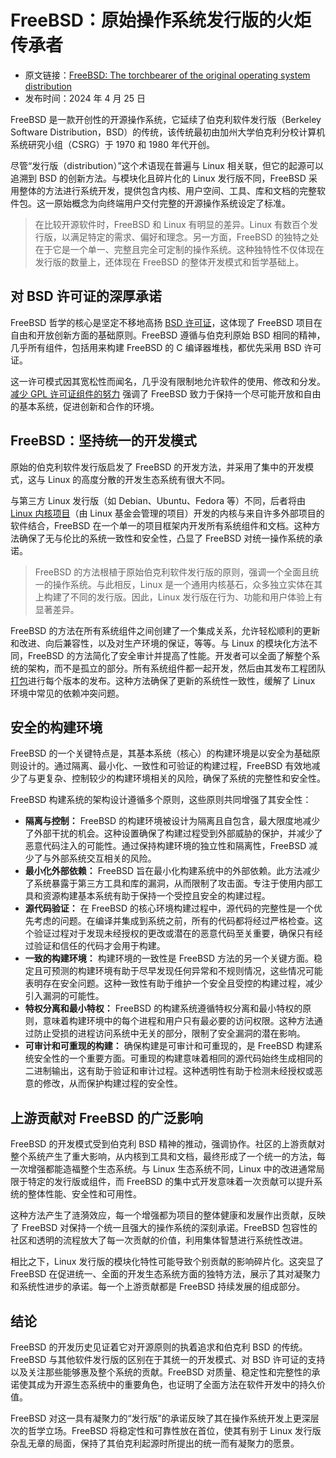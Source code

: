 # FreeBSD：原始操作系统发行版的火炬传承者

- 原文链接：[FreeBSD: The torchbearer of the original operating system distribution](https://freebsdfoundation.org/blog/freebsd-the-torchbearer-of-the-original-operating-system-distribution/?utm_source=chatgpt.com)
- 发布时间：2024 年 4 月 25 日


FreeBSD 是一款开创性的开源操作系统，它延续了伯克利软件发行版（Berkeley Software Distribution，BSD）的传统，该传统最初由加州大学伯克利分校计算机系统研究小组（CSRG）于 1970 和 1980 年代开创。

尽管“发行版（distribution）”这个术语现在普遍与 Linux 相关联，但它的起源可以追溯到 BSD 的创新方法。与模块化且碎片化的 Linux 发行版不同，FreeBSD 采用整体的方法进行系统开发，提供包含内核、用户空间、工具、库和文档的完整软件包。这一原始概念为向终端用户交付完整的开源操作系统设定了标准。

>在比较开源软件时，FreeBSD 和 Linux 有明显的差异。Linux 有数百个发行版，以满足特定的需求、偏好和理念。另一方面，FreeBSD 的独特之处在于它是一个单一、完整且完全可定制的操作系统。这种独特性不仅体现在发行版的数量上，还体现在 FreeBSD 的整体开发模式和哲学基础上。

## 对 BSD 许可证的深厚承诺

FreeBSD 哲学的核心是坚定不移地高扬 [BSD 许可证](https://opensource.org/license/bsd-2-clause)，这体现了 FreeBSD 项目在自由和开放创新方面的基础原则。FreeBSD 遵循与伯克利原始 BSD 相同的精神，几乎所有组件，包括用来构建 FreeBSD 的 C 编译器堆栈，都优先采用 BSD 许可证。

这一许可模式因其宽松性而闻名，几乎没有限制地允许软件的使用、修改和分发。[减少 GPL 许可证组件的努力](https://wiki.freebsd.org/GPLinBase) 强调了 FreeBSD 致力于保持一个尽可能开放和自由的基本系统，促进创新和合作的环境。

## FreeBSD：坚持统一的开发模式

原始的伯克利软件发行版启发了 FreeBSD 的开发方法，并采用了集中的开发模式，这与 Linux 的高度分散的开发生态系统有很大不同。

与第三方 Linux 发行版（如 Debian、Ubuntu、Fedora 等）不同，后者将由 [Linux 内核项目](https://www.kernel.org/)（由 Linux 基金会管理的项目）开发的内核与来自许多外部项目的软件结合，FreeBSD 在一个单一的项目框架内开发所有系统组件和文档。这种方法确保了无与伦比的系统一致性和安全性，凸显了 FreeBSD 对统一操作系统的承诺。

>FreeBSD 的方法根植于原始伯克利软件发行版的原则，强调一个全面且统一的操作系统。与此相反，Linux 是一个通用内核基石，众多独立实体在其上构建了不同的发行版。因此，Linux 发行版在行为、功能和用户体验上有显著差异。


FreeBSD 的方法在所有系统组件之间创建了一个集成关系，允许轻松顺利的更新和改进、向后兼容性，以及对生产环境的保证，等等。与 Linux 的模块化方法不同，FreeBSD 的方法简化了安全审计并提高了性能。开发者可以全面了解整个系统的架构，而不是孤立的部分。所有系统组件都一起开发，然后由其发布工程团队[打包](https://freebsdfoundation.org/blog/guiding-the-future-of-freebsd-releases-colin-percival-the-new-release-engineering-team-lead/)进行每个版本的发布。这种方法确保了更新的系统性一致性，缓解了 Linux 环境中常见的依赖冲突问题。

## 安全的构建环境

FreeBSD 的一个关键特点是，其基本系统（核心）的构建环境是以安全为基础原则设计的。通过隔离、最小化、一致性和可验证的构建过程，FreeBSD 有效地减少了与更复杂、控制较少的构建环境相关的风险，确保了系统的完整性和安全性。

FreeBSD 构建系统的架构设计遵循多个原则，这些原则共同增强了其安全性：

* **隔离与控制：** FreeBSD 的构建环境被设计为隔离且自包含，最大限度地减少了外部干扰的机会。这种设置确保了构建过程受到外部威胁的保护，并减少了恶意代码注入的可能性。通过保持构建环境的独立性和隔离性，FreeBSD 减少了与外部系统交互相关的风险。
* **最小化外部依赖：** FreeBSD 旨在最小化构建系统中的外部依赖。此方法减少了系统暴露于第三方工具和库的漏洞，从而限制了攻击面。专注于使用内部工具和资源构建基本系统有助于保持一个受控且安全的构建过程。
* **源代码验证：** 在 FreeBSD 的核心环境构建过程中，源代码的完整性是一个优先考虑的问题。在编译并集成到系统之前，所有的代码都将经过严格检查。这个验证过程对于发现未经授权的更改或潜在的恶意代码至关重要，确保只有经过验证和信任的代码才会用于构建。
* **一致的构建环境：** 构建环境的一致性是 FreeBSD 方法的另一个关键方面。稳定且可预测的构建环境有助于尽早发现任何异常和不规则情况，这些情况可能表明存在安全问题。这种一致性有助于维护一个安全且受控的构建过程，减少引入漏洞的可能性。
* **特权分离和最小特权：** FreeBSD 的构建系统遵循特权分离和最小特权的原则，意味着构建环境中的每个进程和用户只有最必要的访问权限。这种方法通过防止受损的进程访问系统中无关的部分，限制了安全漏洞的潜在影响。
* **可审计和可重现的构建：** 确保构建是可审计和可重现的，是 FreeBSD 构建系统安全性的一个重要方面。可重现的构建意味着相同的源代码始终生成相同的二进制输出，这有助于验证和审计过程。这种透明性有助于检测未经授权或恶意的修改，从而保护构建过程的安全性。

## 上游贡献对 FreeBSD 的广泛影响

FreeBSD 的开发模式受到伯克利 BSD 精神的推动，强调协作。社区的上游贡献对整个系统产生了重大影响，从内核到工具和文档，最终形成了一个统一的方法，每一次增强都能造福整个生态系统。与 Linux 生态系统不同，Linux 中的改进通常局限于特定的发行版或组件，而 FreeBSD 的集中式开发意味着一次贡献可以提升系统的整体性能、安全性和可用性。

这种方法产生了涟漪效应，每一个增强都为项目的整体健康和发展作出贡献，反映了 FreeBSD 对保持一个统一且强大的操作系统的深刻承诺。FreeBSD 包容性的社区和透明的流程放大了每一次贡献的价值，利用集体智慧进行系统性改进。

相比之下，Linux 发行版的模块化特性可能导致个别贡献的影响碎片化。这突显了 FreeBSD 在促进统一、全面的开发生态系统方面的独特方法，展示了其对凝聚力和系统性进步的承诺。每一个上游贡献都是 FreeBSD 持续发展的组成部分。

## 结论

FreeBSD 的开发历史见证着它对开源原则的执着追求和伯克利 BSD 的传统。FreeBSD 与其他软件发行版的区别在于其统一的开发模式、对 BSD 许可证的支持以及关注那些能够惠及整个系统的贡献。FreeBSD 对质量、稳定性和完整性的承诺使其成为开源生态系统中的重要角色，也证明了全面方法在软件开发中的持久价值。

FreeBSD 对这一具有凝聚力的“发行版”的承诺反映了其在操作系统开发上更深层次的哲学立场。FreeBSD 将稳定性和可靠性放在首位，使其有别于 Linux 发行版杂乱无章的局面，保持了其伯克利起源时所提出的统一而有凝聚力的愿景。
